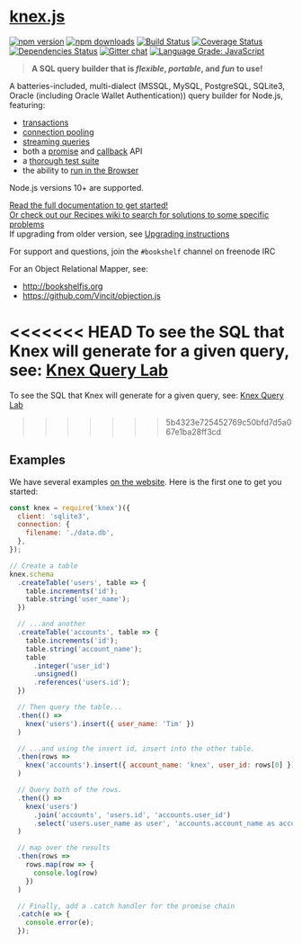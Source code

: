 # [knex.js](http://knexjs.org)

[![npm version](http://img.shields.io/npm/v/knex.svg)](https://npmjs.org/package/knex)
[![npm downloads](https://img.shields.io/npm/dm/knex.svg)](https://npmjs.org/package/knex)
[![Build Status](https://travis-ci.org/knex/knex.svg?branch=master)](https://travis-ci.org/knex/knex)
[![Coverage Status](https://coveralls.io/repos/tgriesser/knex/badge.svg?branch=master)](https://coveralls.io/r/tgriesser/knex?branch=master)
[![Dependencies Status](https://david-dm.org/knex/knex.svg)](https://david-dm.org/knex/knex)
[![Gitter chat](https://badges.gitter.im/tgriesser/knex.svg)](https://gitter.im/tgriesser/knex)
[![Language Grade: JavaScript](https://img.shields.io/lgtm/grade/javascript/g/knex/knex.svg?logo=lgtm&logoWidth=18)](https://lgtm.com/projects/g/knex/knex/context:javascript)

> **A SQL query builder that is _flexible_, _portable_, and _fun_ to use!**

A batteries-included, multi-dialect (MSSQL, MySQL, PostgreSQL, SQLite3, Oracle (including Oracle Wallet Authentication)) query builder for
Node.js, featuring:

- [transactions](http://knexjs.org/#Transactions)
- [connection pooling](http://knexjs.org/#Installation-pooling)
- [streaming queries](http://knexjs.org/#Interfaces-Streams)
- both a [promise](http://knexjs.org/#Interfaces-Promises) and [callback](http://knexjs.org/#Interfaces-Callbacks) API
- a [thorough test suite](https://travis-ci.org/knex/knex)
- the ability to [run in the Browser](http://knexjs.org/#Installation-browser)

Node.js versions 10+ are supported.

[Read the full documentation to get started!](http://knexjs.org)  
[Or check out our Recipes wiki to search for solutions to some specific problems](https://github.com/knex/knex/wiki/Recipes)  
If upgrading from older version, see [Upgrading instructions](https://github.com/knex/knex/blob/master/UPGRADING.md)

For support and questions, join the `#bookshelf` channel on freenode IRC

For an Object Relational Mapper, see:

- http://bookshelfjs.org
- https://github.com/Vincit/objection.js

<<<<<<< HEAD
To see the SQL that Knex will generate for a given query, see: [Knex Query Lab](http://michaelavila.com/knex-querylab/)
=======
To see the SQL that Knex will generate for a given query, see: [Knex Query Lab](https://michaelavila.com/knex-querylab/)
>>>>>>> 5b4323e725452769c50bfd7d5a067e1ba28ff3cd

## Examples

We have several examples [on the website](http://knexjs.org). Here is the first one to get you started:

```js
const knex = require('knex')({
  client: 'sqlite3',
  connection: {
    filename: './data.db',
  },
});

// Create a table
knex.schema
  .createTable('users', table => {
    table.increments('id');
    table.string('user_name');
  })

  // ...and another
  .createTable('accounts', table => {
    table.increments('id');
    table.string('account_name');
    table
      .integer('user_id')
      .unsigned()
      .references('users.id');
  })

  // Then query the table...
  .then(() =>
    knex('users').insert({ user_name: 'Tim' })
  )

  // ...and using the insert id, insert into the other table.
  .then(rows => 
    knex('accounts').insert({ account_name: 'knex', user_id: rows[0] })
  )

  // Query both of the rows.
  .then(() => 
    knex('users')
      .join('accounts', 'users.id', 'accounts.user_id')
      .select('users.user_name as user', 'accounts.account_name as account')
  )

  // map over the results
  .then(rows =>
    rows.map(row => {
      console.log(row)
    })
  )

  // Finally, add a .catch handler for the promise chain
  .catch(e => {
    console.error(e);
  });
```

